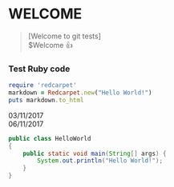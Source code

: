 # WELCOME  
> [Welcome to git tests]  
$Welcome :+1:
### Test Ruby code
```ruby
require 'redcarpet'
markdown = Redcarpet.new("Hello World!")
puts markdown.to_html
```
03/11/2017  
06/11/2017
```java
public class HelloWorld
{
	public static void main(String[] args) {
		System.out.println("Hello World!");
	}
}
```
